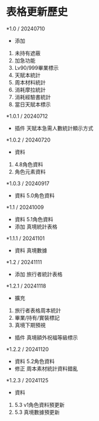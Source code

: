 # 表格更新歷史
*1.0	/ 20240710		
-	添加
  1. 未持有遮蔽
  2. 加急功能
  3. Lv90/999畢業標示
  4. 天賦本統計
  5. 周本材料統計
  6. 消耗摩拉統計
  7. 消耗經驗書統計
  8. 當日天賦本標示	
			
*1.0.1	/ 20240712		
-	插件	天賦本急需人數統計顯示方式	
			
*1.0.2	/ 20240720		
-	資料
  1. 4.8角色資料
  2. 角色元素資料

*1.0.3	/ 20240917		
-	資料	5.0角色資料

*1.1	/ 20241009		
-	資料	5.1角色資料	
-	添加	真境統計表格

*1.1.1	/ 20241101		
-	資料	真境數據

*1.2	/ 20241111		
-	添加	旅行者統計表格

*1.2.1	/ 20241118		
-	擴充
  1. 旅行者表格周本統計
  2. 畢業/持有/實裝標記
  3. 真境下期預視	
-	插件	真境額外祝福等級標示

*1.2.2	/ 20241120		
-	資料	5.2角色資料	
-	修正	周本素材統計資料錯亂

*1.2.3	/ 20241125
-	資料
  1. 5.3 v1角色資料預更新
  2. 5.3 真境數據預更新

